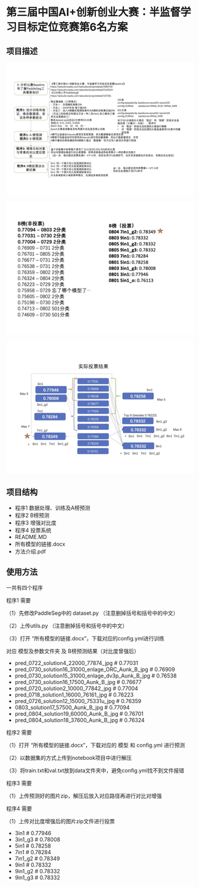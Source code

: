 # 第三届中国AI+创新创业大赛：半监督学习目标定位竞赛第6名方案


## 项目描述

![image](https://github.com/yongxinliao-hqu/PaddleSeg/blob/main/ReadmeImages/方法介绍.jpg)


![image](https://github.com/yongxinliao-hqu/PaddleSeg/blob/main/ReadmeImages/方法介绍2.jpg)


![image](https://github.com/yongxinliao-hqu/PaddleSeg/blob/main/ReadmeImages/方法介绍3.jpg)

## 项目结构
- 程序1 数据处理、训练及A榜预测
- 程序2 B榜预测 
- 程序3 增强对比度 
- 程序4 投票系统
- README.MD
- 所有模型的链接.docx
- 方法介绍.pdf


## 使用方法
一共有四个程序

程序1 需要

（1）先修改PaddleSeg中的 dataset.py （注意删掉括号和括号中的中文）

（2）上传utils.py （注意删掉括号和括号中的中文）

（3）打开 “所有模型的链接.docx”，下载对应的config.yml进行训练

对应 模型及参数文件夹 及 B榜预测结果（对比度曾强后）

- pred_0722_solution4_22000_77874_jpg # 0.77031
- pred_0730_solution16_31000_enlage_ORC_Aunk_B_jpg # 0.76909
- pred_0730_solution15_31000_enlage_dv3p_Aunk_B_jpg # 0.76538
- pred_0730_solution16_17500_Aunk_B_jpg # 0.76677
- pred_0720_solution2_10000_77842_jpg # 0.77004
- pred_0718_solution1_16000_76161_jpg # 0.76223
- pred_0726_solution12_15000_75331u_jpg # 0.76359
- 0803_solution17_57500_Aunk_B_jpg # 0.77094
- pred_0804_solution19_60000_Aunk_B_jpg # 0.76701
- pred_0804_solution18_37600_Aunk_B_jpg # 0.76324


程序2 需要

（1）打开 “所有模型的链接.docx”，下载对应的 模型 和 config.yml 进行预测

（2）以数据集的方式上传到notebook项目中进行解压

（3）将train.txt和val.txt放到data文件夹中，避免config.yml找不到文件报错

程序3 需要

（1）上传预测好的图片zip，解压后放入对应路径再进行对比对增强

程序4 需要

（1）上传对比度增强后的图片zip文件进行投票

- 3in1 # 0.77946
- 3in1_g3 # 0.78008
- 5in1 # 0.78258
- 7in1 # 0.78284
- 7in1_g2 # 0.78349
- 9in1 # 0.78332
- 9in1_g2 # 0.78332
- 9in1_g3 # 0.78332

